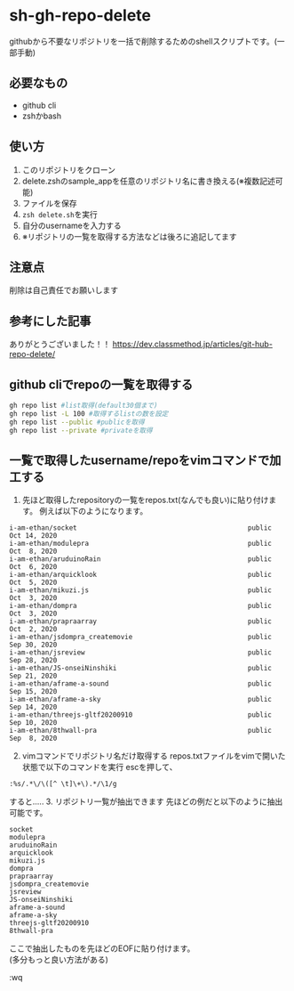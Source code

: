 # sh-gh-repo-delete

githubから不要なリポジトリを一括で削除するためのshellスクリプトです。(一部手動)

## 必要なもの
- github cli
- zshかbash

## 使い方
1. このリポジトリをクローン
2. delete.zshのsample_appを任意のリポジトリ名に書き換える(※複数記述可能)
3. ファイルを保存
4. `zsh delete.sh`を実行
5. 自分のusernameを入力する
6. ※リポジトリの一覧を取得する方法などは後ろに追記してます

## 注意点
削除は自己責任でお願いします

## 参考にした記事
ありがとうございました！！
https://dev.classmethod.jp/articles/git-hub-repo-delete/

## github cliでrepoの一覧を取得する
```zsh
gh repo list #list取得(default30個まで)
gh repo list -L 100 #取得するlistの数を設定
gh repo list --public #publicを取得
gh repo list --private #privateを取得
```
## 一覧で取得したusername/repoをvimコマンドで加工する
1. 先ほど取得したrepositoryの一覧をrepos.txt(なんでも良い)に貼り付けます。
例えば以下のようになります。
```
i-am-ethan/socket                                           public        Oct 14, 2020
i-am-ethan/modulepra                                        public        Oct  8, 2020
i-am-ethan/aruduinoRain                                     public        Oct  6, 2020
i-am-ethan/arquicklook                                      public        Oct  5, 2020
i-am-ethan/mikuzi.js                                        public        Oct  3, 2020
i-am-ethan/dompra                                           public        Oct  3, 2020
i-am-ethan/prapraarray                                      public        Oct  2, 2020
i-am-ethan/jsdompra_createmovie                             public        Sep 30, 2020
i-am-ethan/jsreview                                         public        Sep 28, 2020
i-am-ethan/JS-onseiNinshiki                                 public        Sep 21, 2020
i-am-ethan/aframe-a-sound                                   public        Sep 15, 2020
i-am-ethan/aframe-a-sky                                     public        Sep 14, 2020
i-am-ethan/threejs-gltf20200910                             public        Sep 10, 2020
i-am-ethan/8thwall-pra                                      public        Sep  8, 2020
```

2. vimコマンドでリポジトリ名だけ取得する
repos.txtファイルをvimで開いた状態で以下のコマンドを実行
escを押して、
```
:%s/.*\/\([^ \t]\+\).*/\1/g
```
すると.....
3. リポジトリ一覧が抽出できます
先ほどの例だと以下のように抽出可能です。
```
socket
modulepra
aruduinoRain
arquicklook
mikuzi.js
dompra
prapraarray
jsdompra_createmovie
jsreview
JS-onseiNinshiki
aframe-a-sound
aframe-a-sky
threejs-gltf20200910
8thwall-pra
```
ここで抽出したものを先ほどのEOFに貼り付けます。  
(多分もっと良い方法がある)

:wq